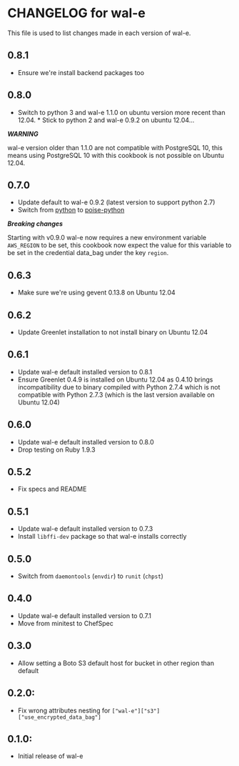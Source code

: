 # CHANGELOG for wal-e

This file is used to list changes made in each version of wal-e.

## 0.8.1

* Ensure we're install backend packages too

## 0.8.0

* Switch to python 3 and wal-e 1.1.0 on ubuntu version more recent than 12.04. * Stick to python 2 and wal-e 0.9.2 on ubuntu 12.04... 

***WARNING***

wal-e version older than 1.1.0 are not compatible with PostgreSQL 10, this means using PostgreSQL 10 with this cookbook is not possible on Ubuntu 12.04.

## 0.7.0

* Update default to wal-e 0.9.2 (latest version to support python 2.7)
* Switch from [python](https://github.com/poise/python) to
  [poise-python](https://github.com/poise/poise-python)

***Breaking changes***

Starting with v0.9.0 wal-e now requires a new environment variable `AWS_REGION`
to be set, this cookbook now expect the value for this variable to be set in the
credential data_bag under the key `region`.

## 0.6.3

* Make sure we're using gevent 0.13.8 on Ubuntu 12.04

## 0.6.2

* Update Greenlet installation to not install binary on Ubuntu 12.04

## 0.6.1

* Update wal-e default installed version to 0.8.1
* Ensure Greenlet 0.4.9 is installed on Ubuntu 12.04 as 0.4.10 brings
  incompatibility due to binary compiled with Python 2.7.4 which is not
  compatible with Python 2.7.3 (which is the last version available on
  Ubuntu 12.04)

## 0.6.0

* Update wal-e default installed version to 0.8.0
* Drop testing on Ruby 1.9.3

## 0.5.2

* Fix specs and README

## 0.5.1

* Update wal-e default installed version to 0.7.3
* Install `libffi-dev` package so that wal-e installs correctly

## 0.5.0

* Switch from `daemontools` (`envdir`) to `runit` (`chpst`)

## 0.4.0

* Update wal-e default installed version to 0.7.1
* Move from minitest to ChefSpec

## 0.3.0

* Allow setting a Boto S3 default host for bucket in other region than default

## 0.2.0:

* Fix wrong attributes nesting for `["wal-e"]["s3"]["use_encrypted_data_bag"]`

## 0.1.0:

* Initial release of wal-e
